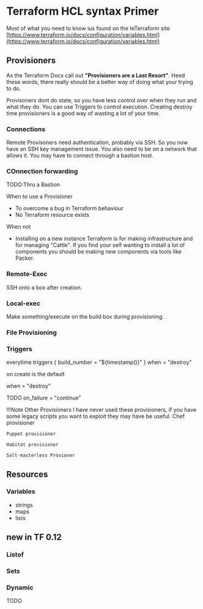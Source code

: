 # Terraform HCL syntax Primer

Most of what you need to know ius found on the teTerraform site [https://www.terraform.io/docs/configuration/variables.html](https://www.terraform.io/docs/configuration/variables.html)

## Provisioners

As the Terraform Docs call out **"Provisioners are a Last Resort"**.
Heed these words, there really should be a better way of doing what your trying to do.

Provisoners dont do state, so you have less control over when they run and what they do.
You can use Triggers to control execution. Creating destroy time provisioners is a good way of wasting a lot of your time.

### Connections

Remote Provisoners need authentication, probably via SSH. So you now have an SSH key management issue. You also need to be on a network that allows it. You may have to connect through a bastion host.

### COnnection forwarding

TODO:Thru a Bastion

When to use a Provisioner

- To overcome a bug in Terraform behaviour
- No Terraform resource exists

When not

- Installing on a new instance
  Terraform is for making infrastructure and for managing "Cattle". If you find your self wanting to install a lot of components you should be making new components via tools like Packer.

### Remote-Exec

SSH onto a box after creation.

### Local-exec

Make something/execute on the build box during provisioning.

### File Provisioning

### Triggers

everytime
triggers {
build_number = "\${timestamp()}"
}
when = "destroy"

on create is the default

when = "destroy"

TODO
on_failure = "continue"

!!!Note Other Provisioners
I have never used these provisioners, if you have some legacy scripts you want to exploit they may have be useful.
Chef provisioner

    Puppet provisioner

    Habitat provisioner

    Salt-masterless Provioner

## Resources

### Variables

- strings
- maps
- lists

## new in TF 0.12

### Listof

### Sets

### Dynamic

TODO
